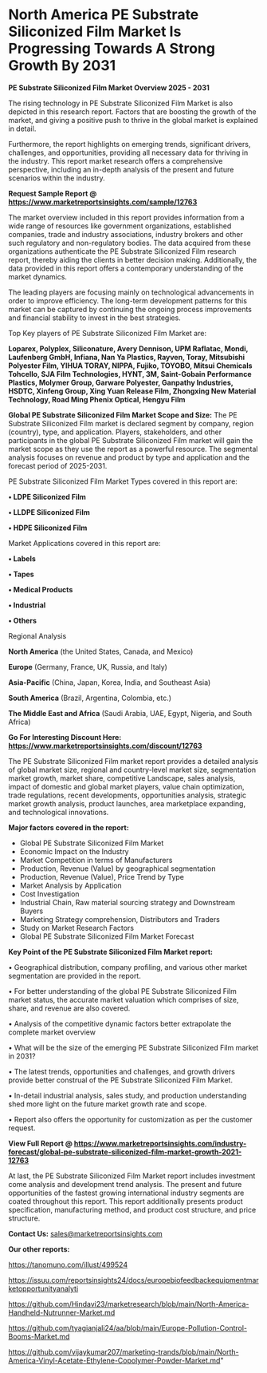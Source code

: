 # North America PE Substrate Siliconized Film Market Is Progressing Towards A Strong Growth By 2031

<Strong> PE Substrate Siliconized Film Market Overview 2025 - 2031</strong>

The rising technology in PE Substrate Siliconized Film Market is also depicted in this research report. Factors that are boosting the growth of the market, and giving a positive push to thrive in the global market is explained in detail.

Furthermore, the report highlights on emerging trends, significant drivers, challenges, and opportunities, providing all necessary data for thriving in the industry. This report market research offers a comprehensive perspective, including an in-depth analysis of the present and future scenarios within the industry.

<strong>Request Sample Report @ <a href=https://www.marketreportsinsights.com/sample/12763>https://www.marketreportsinsights.com/sample/12763</a></strong>

The market overview included in this report provides information from a wide range of resources like government organizations, established companies, trade and industry associations, industry brokers and other such regulatory and non-regulatory bodies. The data acquired from these organizations authenticate the PE Substrate Siliconized Film research report, thereby aiding the clients in better decision making. Additionally, the data provided in this report offers a contemporary understanding of the market dynamics.

The leading players are focusing mainly on technological advancements in order to improve efficiency. The long-term development patterns for this market can be captured by continuing the ongoing process improvements and financial stability to invest in the best strategies.

Top Key players of PE Substrate Siliconized Film Market are:

<strong>Loparex, Polyplex, Siliconature, Avery Dennison, UPM Raflatac, Mondi, Laufenberg GmbH, Infiana, Nan Ya Plastics, Rayven, Toray, Mitsubishi Polyester Film, YIHUA TORAY, NIPPA, Fujiko, TOYOBO, Mitsui Chemicals Tohcello, SJA Film Technologies, HYNT, 3M, Saint-Gobain Performance Plastics, Molymer Group, Garware Polyester, Ganpathy Industries, HSDTC, Xinfeng Group, Xing Yuan Release Film, Zhongxing New Material Technology, Road Ming Phenix Optical, Hengyu Film</strong>

<strong><b>Global PE Substrate Siliconized Film Market Scope and Size:</b></strong>
The PE Substrate Siliconized Film market is declared segment by company, region (country), type, and application. Players, stakeholders, and other participants in the global PE Substrate Siliconized Film market will gain the market scope as they use the report as a powerful resource. The segmental analysis focuses on revenue and product by type and application and the forecast period of 2025-2031.

PE Substrate Siliconized Film Market Types covered in this report are:

<strong>• LDPE Siliconized Film

• LLDPE Siliconized Film

• HDPE Siliconized Film</strong>

Market Applications covered in this report are:

<strong>• Labels

• Tapes

• Medical Products

• Industrial

• Others</strong> 

Regional Analysis

<strong>North America</strong> (the United States, Canada, and Mexico)

<strong>Europe</strong> (Germany, France, UK, Russia, and Italy)

<strong>Asia-Pacific</strong> (China, Japan, Korea, India, and Southeast Asia)

<strong>South America</strong> (Brazil, Argentina, Colombia, etc.)

<strong>The Middle East and Africa</strong> (Saudi Arabia, UAE, Egypt, Nigeria, and South Africa)

<strong>Go For Interesting Discount Here: <a href=https://www.marketreportsinsights.com/discount/12763>https://www.marketreportsinsights.com/discount/12763</a></strong>

The PE Substrate Siliconized Film market report provides a detailed analysis of global market size, regional and country-level market size, segmentation market growth, market share, competitive Landscape, sales analysis, impact of domestic and global market players, value chain optimization, trade regulations, recent developments, opportunities analysis, strategic market growth analysis, product launches, area marketplace expanding, and technological innovations.

<strong><b>Major factors covered in the report:</b></strong>
<ul>
  <li>Global PE Substrate Siliconized Film Market </li>
  <li>Economic Impact on the Industry</li>
  <li>Market Competition in terms of Manufacturers</li>
  <li>Production, Revenue (Value) by geographical segmentation</li>
  <li>Production, Revenue (Value), Price Trend by Type</li>
  <li>Market Analysis by Application</li>
  <li>Cost Investigation</li>
  <li>Industrial Chain, Raw material sourcing strategy and Downstream Buyers</li>
  <li>Marketing Strategy comprehension, Distributors and Traders</li>
  <li>Study on Market Research Factors</li>
  <li>Global PE Substrate Siliconized Film Market Forecast</li>
</ul>

<strong><b>Key Point of the PE Substrate Siliconized Film Market report:</b></strong>

• Geographical distribution, company profiling, and various other market segmentation are provided in the report.

• For better understanding of the global PE Substrate Siliconized Film market status, the accurate market valuation which comprises of size, share, and revenue are also covered.

• Analysis of the competitive dynamic factors better extrapolate the complete market overview

• What will be the size of the emerging PE Substrate Siliconized Film market in 2031?

• The latest trends, opportunities and challenges, and growth drivers provide better construal of the PE Substrate Siliconized Film Market.

• In-detail industrial analysis, sales study, and production understanding shed more light on the future market growth rate and scope.

• Report also offers the opportunity for customization as per the customer request.

<strong><b>View Full Report @ <a href=https://www.marketreportsinsights.com/industry-forecast/global-pe-substrate-siliconized-film-market-growth-2021-12763>https://www.marketreportsinsights.com/industry-forecast/global-pe-substrate-siliconized-film-market-growth-2021-12763</a></b></strong>


At last, the PE Substrate Siliconized Film Market report includes investment come analysis and development trend analysis. The present and future opportunities of the fastest growing international industry segments are coated throughout this report. This report additionally presents product specification, manufacturing method, and product cost structure, and price structure.

<strong>Contact Us:</strong>
sales@marketreportsinsights.com

<strong>Our other reports:</strong>

<a href=https://tanomuno.com/illust/499524>https://tanomuno.com/illust/499524</a>

<a href=https://issuu.com/reportsinsights24/docs/europebiofeedbackequipmentmarketopportunityanalyti>https://issuu.com/reportsinsights24/docs/europebiofeedbackequipmentmarketopportunityanalyti</a>

<a href=https://github.com/Hindavi23/marketresearch/blob/main/North-America-Handheld-Nutrunner-Market.md>https://github.com/Hindavi23/marketresearch/blob/main/North-America-Handheld-Nutrunner-Market.md</a>

<a href=https://github.com/tyagianjali24/aa/blob/main/Europe-Pollution-Control-Booms-Market.md>https://github.com/tyagianjali24/aa/blob/main/Europe-Pollution-Control-Booms-Market.md</a>

<a href=https://github.com/vijaykumar207/marketing-trands/blob/main/North-America-Vinyl-Acetate-Ethylene-Copolymer-Powder-Market.md>https://github.com/vijaykumar207/marketing-trands/blob/main/North-America-Vinyl-Acetate-Ethylene-Copolymer-Powder-Market.md</a>"
